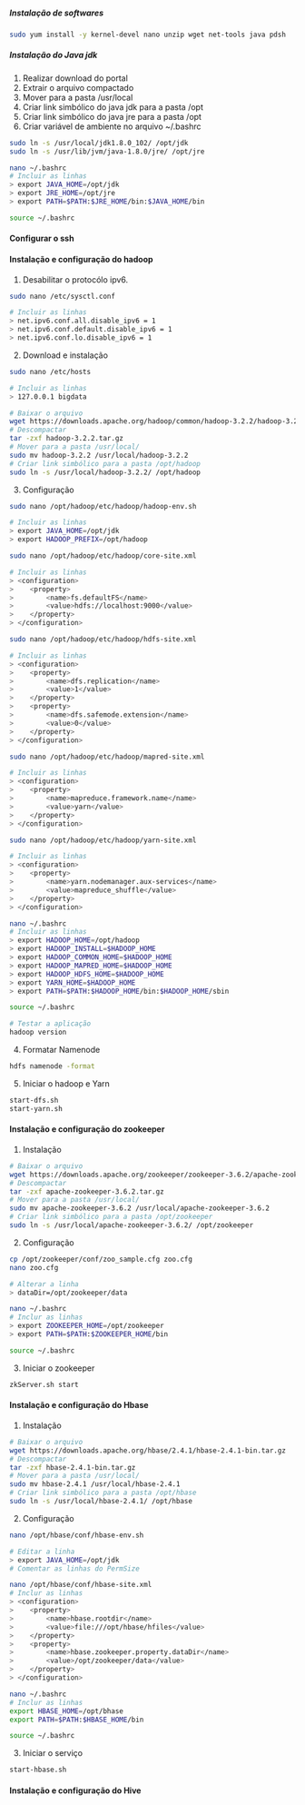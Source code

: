 ##### Instalação de softwares

```bash
sudo yum install -y kernel-devel nano unzip wget net-tools java pdsh
```

##### Instalação do Java jdk

1. Realizar download do portal
2. Extrair o arquivo compactado
3. Mover para a pasta /usr/local
4. Criar link simbólico do java jdk para a pasta /opt
5. Criar link simbólico do java jre para a pasta /opt
6. Criar variável de ambiente no arquivo ~/.bashrc

```bash
sudo ln -s /usr/local/jdk1.8.0_102/ /opt/jdk
sudo ln -s /usr/lib/jvm/java-1.8.0/jre/ /opt/jre

nano ~/.bashrc
# Incluir as linhas
> export JAVA_HOME=/opt/jdk
> export JRE_HOME=/opt/jre
> export PATH=$PATH:$JRE_HOME/bin:$JAVA_HOME/bin

source ~/.bashrc
```

#### Configurar o ssh



#### Instalação e configuração do hadoop

1. Desabilitar o protocólo ipv6.

```bash
sudo nano /etc/sysctl.conf

# Incluir as linhas
> net.ipv6.conf.all.disable_ipv6 = 1
> net.ipv6.conf.default.disable_ipv6 = 1
> net.ipv6.conf.lo.disable_ipv6 = 1
```

2. Download e instalação

```bash
sudo nano /etc/hosts

# Incluir as linhas
> 127.0.0.1 bigdata
```

```bash
# Baixar o arquivo
wget https://downloads.apache.org/hadoop/common/hadoop-3.2.2/hadoop-3.2.2.tar.gz
# Descompactar
tar -zxf hadoop-3.2.2.tar.gz
# Mover para a pasta /usr/local/
sudo mv hadoop-3.2.2 /usr/local/hadoop-3.2.2
# Criar link simbólico para a pasta /opt/hadoop
sudo ln -s /usr/local/hadoop-3.2.2/ /opt/hadoop
```

3. Configuração

```bash
sudo nano /opt/hadoop/etc/hadoop/hadoop-env.sh

# Incluir as linhas
> export JAVA_HOME=/opt/jdk
> export HADOOP_PREFIX=/opt/hadoop

sudo nano /opt/hadoop/etc/hadoop/core-site.xml

# Incluir as linhas
> <configuration>
>    <property>
>        <name>fs.defaultFS</name>
>        <value>hdfs://localhost:9000</value>
>    </property>
> </configuration>

sudo nano /opt/hadoop/etc/hadoop/hdfs-site.xml

# Incluir as linhas
> <configuration>
>    <property>
>        <name>dfs.replication</name>
>        <value>1</value>
>    </property>
>    <property>
>        <name>dfs.safemode.extension</name>
>        <value>0</value>
>    </property>
> </configuration>

sudo nano /opt/hadoop/etc/hadoop/mapred-site.xml

# Incluir as linhas
> <configuration>
>    <property>
>        <name>mapreduce.framework.name</name>
>        <value>yarn</value>
>    </property>
> </configuration>

sudo nano /opt/hadoop/etc/hadoop/yarn-site.xml

# Incluir as linhas
> <configuration>
>    <property>
>        <name>yarn.nodemanager.aux-services</name>
>        <value>mapreduce_shuffle</value>
>    </property>
> </configuration>

nano ~/.bashrc
# Incluir as linhas
> export HADOOP_HOME=/opt/hadoop
> export HADOOP_INSTALL=$HADOOP_HOME
> export HADOOP_COMMON_HOME=$HADOOP_HOME
> export HADOOP_MAPRED_HOME=$HADOOP_HOME
> export HADOOP_HDFS_HOME=$HADOOP_HOME
> export YARN_HOME=$HADOOP_HOME
> export PATH=$PATH:$HADOOP_HOME/bin:$HADOOP_HOME/sbin

source ~/.bashrc

# Testar a aplicação
hadoop version
```

4. Formatar Namenode

```bash
hdfs namenode -format
```

5. Iniciar o hadoop e Yarn
```bash
start-dfs.sh
start-yarn.sh
```

#### Instalação e configuração do zookeeper

1. Instalação

```bash
# Baixar o arquivo
wget https://downloads.apache.org/zookeeper/zookeeper-3.6.2/apache-zookeeper-3.6.2.tar.gz
# Descompactar
tar -zxf apache-zookeeper-3.6.2.tar.gz
# Mover para a pasta /usr/local/
sudo mv apache-zookeeper-3.6.2 /usr/local/apache-zookeeper-3.6.2
# Criar link simbólico para a pasta /opt/zookeeper
sudo ln -s /usr/local/apache-zookeeper-3.6.2/ /opt/zookeeper
```

2. Configuração
```bash
cp /opt/zookeeper/conf/zoo_sample.cfg zoo.cfg
nano zoo.cfg

# Alterar a linha
> dataDir=/opt/zookeeper/data

nano ~/.bashrc
# Inclur as linhas
> export ZOOKEEPER_HOME=/opt/zookeeper
> export PATH=$PATH:$ZOOKEEPER_HOME/bin

source ~/.bashrc
```

3. Iniciar o zookeeper
```bash
zkServer.sh start
```

#### Instalação e configuração do Hbase

1. Instalação

```bash
# Baixar o arquivo
wget https://downloads.apache.org/hbase/2.4.1/hbase-2.4.1-bin.tar.gz
# Descompactar
tar -zxf hbase-2.4.1-bin.tar.gz
# Mover para a pasta /usr/local/
sudo mv hbase-2.4.1 /usr/local/hbase-2.4.1
# Criar link simbólico para a pasta /opt/hbase
sudo ln -s /usr/local/hbase-2.4.1/ /opt/hbase
```

2. Configuração
```bash
nano /opt/hbase/conf/hbase-env.sh

# Editar a linha
> export JAVA_HOME=/opt/jdk
# Comentar as linhas do PermSize

nano /opt/hbase/conf/hbase-site.xml
# Inclur as linhas
> <configuration>
>    <property>
>        <name>hbase.rootdir</name>
>        <value>file:///opt/hbase/hfiles</value>
>    </property>
>    <property>
>        <name>hbase.zookeeper.property.dataDir</name>
>        <value>/opt/zookeeper/data</value>
>    </property>
> </configuration>

nano ~/.bashrc
# Inclur as linhas
export HBASE_HOME=/opt/bhase
export PATH=$PATH:$HBASE_HOME/bin

source ~/.bashrc
```

3. Iniciar o serviço

```bash
start-hbase.sh
```

#### Instalação e configuração do Hive
